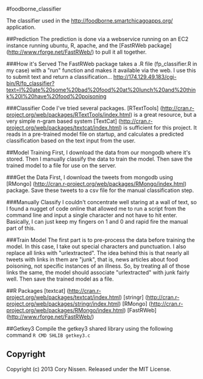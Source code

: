 #foodborne_classifier

The classifier used in the http://foodborne.smartchicagoapps.org/ application.

##Prediction
The prediction is done via a webservice running on an EC2 instance running ubuntu, R, apache, and the [FastRWeb package] (http://www.rforge.net/FastRWeb/) to pull it all together.

###How it's Served
The FastRWeb package takes a .R file (fp_classifier.R in my case) with a "run" function and makes it available via the web. I use this to submit text and return a classification... <http://174.129.49.183/cgi-bin/R/fp_classifier?text=I%20ate%20some%20bad%20food%20at%20lunch%20and%20think%20I%20have%20food%20poisoning>

###Classifier Code
I've tried several packages. [RTextTools] (http://cran.r-project.org/web/packages/RTextTools/index.html) is a great resource, but a very simple n-gram based system [TextCat] (http://cran.r-project.org/web/packages/textcat/index.html) is sufficient for this project. It reads in a pre-trained model file on startup, and calculates a predicted classification based on the text input from the user.

##Model Training
First, I download the data from our mongodb where it's stored. Then I manually classify the data to train the model. Then save the trained model to a file for use on the server.

###Get the Data
First, I download the tweets from mongodb using [RMongo] (http://cran.r-project.org/web/packages/RMongo/index.html) package. Save these tweets to a csv file for the manual classification step.

###Manually Classify
I couldn't concentrate well staring at a wall of text, so I found a nugget of code online that allowed me to run a script from the command line and input a single character and not have to hit enter. Basically, I can just keep my fingers on 1 and 0 and rapid fire the manual part of this.

###Train Model
The first part is to pre-process the data before training the model. In this case, I take out special characters and punctuation. I also replace all links with "urlextracted". The idea behind this is that nearly all tweets with links in them are "junk", that is, news articles about food poisoning, not specific instances of an illness. So, by treating all of those links the same, the model should associate "urlextracted" with junk fairly well. Then save the trained model as a file.

##R Packages
[textcat] (http://cran.r-project.org/web/packages/textcat/index.html)
[stringr] (http://cran.r-project.org/web/packages/stringr/index.html)
[RMongo] (http://cran.r-project.org/web/packages/RMongo/index.html)
[FastRWeb] (http://www.rforge.net/FastRWeb/)

##Getkey3
Compile the getkey3 shared library using the following command
```R CMD SHLIB getkey3.c```

## Copyright

Copyright (c) 2013 Cory Nissen. Released under the MIT License.
